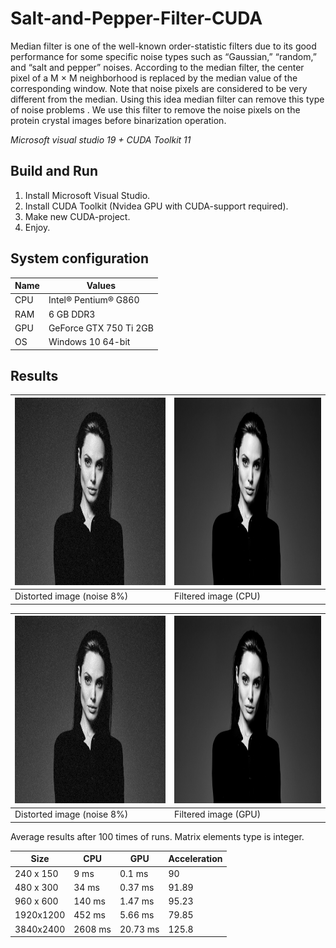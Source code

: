 # Salt-and-Pepper-Filter-CUDA
Median filter is one of the well-known order-statistic filters due to its good performance for some specific noise types such as “Gaussian,” “random,” and “salt and pepper” noises. According to the median filter, the center pixel of a M × M neighborhood is replaced by the median value of the corresponding window. Note that noise pixels are considered to be very different from the median. Using this idea median filter can remove this type of noise problems . We use this filter to remove the noise pixels on the protein crystal images before binarization operation.

*Microsoft visual studio 19 +  CUDA Toolkit 11*

Build and Run
-------------

1. Install Microsoft Visual Studio.
2. Install CUDA Toolkit (Nvidea GPU with CUDA-support required).
3. Make new CUDA-project.
4. Enjoy.

## System configuration

| Name  | Values  |
|-------|---------|
| CPU  | Intel® Pentium® G860 |
| RAM  | 6 GB DDR3 |
| GPU  | GeForce GTX 750 Ti 2GB |
| OS   | Windows 10 64-bit  |

## Results

<img src="https://github.com/VladislavPVI/Salt-and-Pepper-Filter-CUDA/blob/master/DOC/NoiseAngelina.jpg" width="480" height="300" /> | <img src="https://github.com/VladislavPVI/Salt-and-Pepper-Filter-CUDA/blob/master/DOC/CPUoutAngelina.jpg" width="480" height="300" />
------------ | ------------- 
Distorted image (noise 8%) | Filtered image (CPU)

<img src="https://github.com/VladislavPVI/Salt-and-Pepper-Filter-CUDA/blob/master/DOC/NoiseAngelina.jpg" width="480" height="300" /> | <img src="https://github.com/VladislavPVI/Salt-and-Pepper-Filter-CUDA/blob/master/DOC/GPUoutAngelina.jpg" width="480" height="300" />
------------ | ------------- 
Distorted image (noise 8%) | Filtered image (GPU)

Average results after 100 times of runs. Matrix elements type is integer.

|    Size     |          CPU        |         GPU       | Acceleration |
|-------------|---------------------|-------------------|--------------|
| 240 x 150   | 9 ms               | 0.1 ms            |    90      |
| 480 x 300   | 34 ms               | 0.37 ms            |    91.89      |
| 960 x 600   | 140 ms              | 1.47 ms             |    95.23      |
| 1920x1200 | 452 ms   | 5.66 ms            |    79.85      |
| 3840x2400 | 2608 ms | 20.73 ms |    125.8      |


